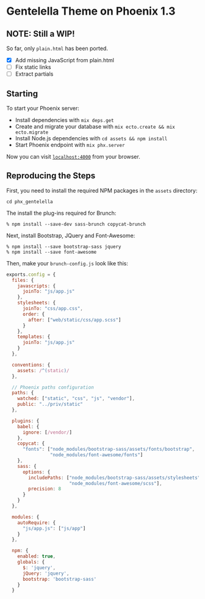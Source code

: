 # Gentelella Theme on Phoenix 1.3

## NOTE: Still a WIP!

So far, only `plain.html` has been ported.

- [X] Add missing JavaScript from plain.html
- [ ] Fix static links
- [ ] Extract partials

## Starting

To start your Phoenix server:

  * Install dependencies with `mix deps.get`
  * Create and migrate your database with `mix ecto.create && mix ecto.migrate`
  * Install Node.js dependencies with `cd assets && npm install`
  * Start Phoenix endpoint with `mix phx.server`

Now you can visit [`localhost:4000`](http://localhost:4000) from your browser.

## Reproducing the Steps

First, you need to install the required NPM packages in the `assets` directory:

```
cd phx_gentelella
```

The install the plug-ins required for Brunch:

```
% npm install --save-dev sass-brunch copycat-brunch
```

Next, install Bootstrap, JQuery and Font-Awesome:

```
% npm install --save bootstrap-sass jquery
% npm install --save font-awesome
```

Then, make your `brunch-config.js` look like this:

```javascript
exports.config = {
  files: {
    javascripts: {
      joinTo: "js/app.js"
    },
    stylesheets: {
      joinTo: "css/app.css",
      order: {
        after: ["web/static/css/app.scss"]
      }
    },
    templates: {
      joinTo: "js/app.js"
    }
  },

  conventions: {
    assets: /^(static)/
  },

  // Phoenix paths configuration
  paths: {
    watched: ["static", "css", "js", "vendor"],
    public: "../priv/static"
  },

  plugins: {
    babel: {
      ignore: [/vendor/]
    },
    copycat: {
      "fonts": ["node_modules/bootstrap-sass/assets/fonts/bootstrap",
                "node_modules/font-awesome/fonts"]
    },
    sass: {
      options: {
        includePaths: ["node_modules/bootstrap-sass/assets/stylesheets",
                       "node_modules/font-awesome/scss"],
        precision: 8
      }
    }
  },

  modules: {
    autoRequire: {
      "js/app.js": ["js/app"]
    }
  },

  npm: {
    enabled: true,
    globals: {
      $: 'jquery',
      jQuery: 'jquery',
      bootstrap: 'bootstrap-sass'
    }
  }
```
